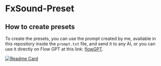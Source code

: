 # FxSound-Preset
## How to create presets
To create the presets, you can use the prompt created by me, available in this repository inside the `prompt.txt` file, and send it to any AI, or you can use it directly on Flow GPT at this link: [flowGPT](https://flowgpt.com/p/fxsound-preset-creator).

[![Readme Card](https://github-readme-stats.vercel.app/api/pin/?username=seregonwar&repo=FxSound-preset&theme=dark)](https://github.com/seregonwar/FxSound-preset)
